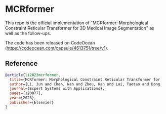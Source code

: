 # MCRformer

This repo is the official implementation of "MCRformer: Morphological Constraint Reticular Transformer for 3D Medical Image Segmentation" as well as the follow-ups.

The code has been released on CodeOcean (https://codeocean.com/capsule/4613751/tree/v1).


## Reference

```bibtex
@article{li2023mcrformer,
  title={MCRformer: Morphological Constraint Reticular Transformer for 3D Medical Image Segmentation},
  author={Li, Jun and Chen, Nan and Zhou, Han and Lai, Taotao and Dong, Heng and Feng, Chunhui and Chen, Riqing and Yang, Changcai and Cai, Fanggang and Wei, Lifang},
  journal={Expert Systems with Applications},
  pages={120877},
  year={2023},
  publisher={Elsevier}
}
```
